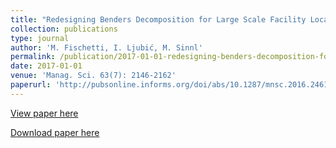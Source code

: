 ```yaml
---
title: "Redesigning Benders Decomposition for Large Scale Facility Location"
collection: publications
type: journal
author: 'M. Fischetti, I. Ljubić, M. Sinnl'
permalink: /publication/2017-01-01-redesigning-benders-decomposition-for-large-scale-facility-location
date: 2017-01-01
venue: 'Manag. Sci. 63(7): 2146-2162'
paperurl: 'http://pubsonline.informs.org/doi/abs/10.1287/mnsc.2016.2461'
---
```

[View paper here](http://pubsonline.informs.org/doi/abs/10.1287/mnsc.2016.2461)

[Download paper here]({{site.url}}/docs/publications/ms_final_TR.pdf)
